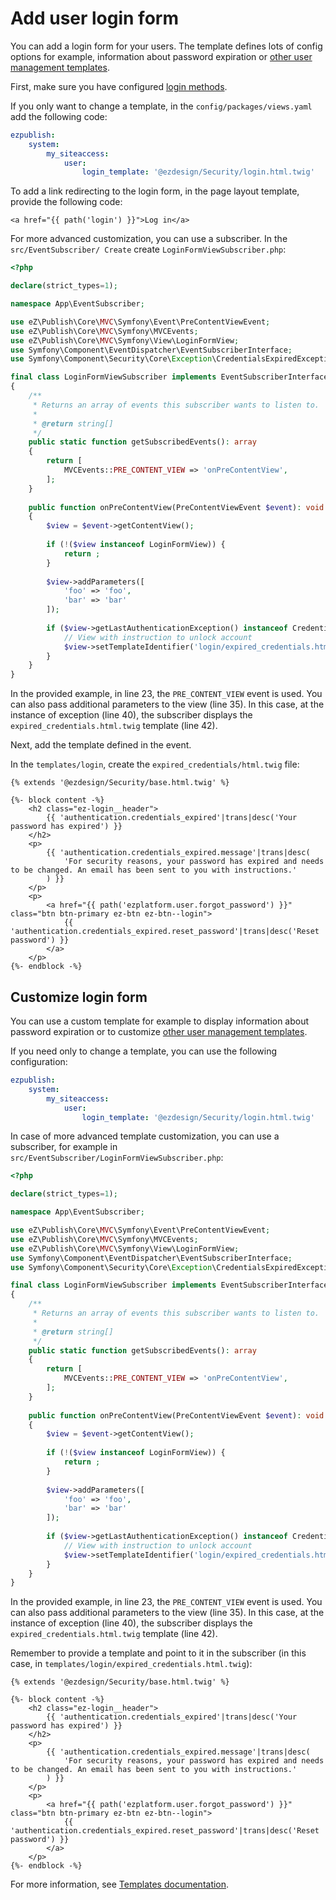 # Add user login form

You can add a login form for your users. The template defines lots of config options for example, information about password expiration or [other user management templates](../../user_management/user_management.md#other-user-management-templates).

First, make sure you have configured [login methods](../../user_management/user_management.md#login-methods).

If you only want to change a template, in the `config/packages/views.yaml` add the following code:

```yaml
ezpublish:
    system:
        my_siteaccess:
            user:
                login_template: '@ezdesign/Security/login.html.twig'
```
To add a link redirecting to the login form, in the page layout template, provide the following code:

```html+twig
<a href="{{ path('login') }}">Log in</a>
```


For more advanced customization, you can use a subscriber.
 In the `src/EventSubscriber/ Create` create `LoginFormViewSubscriber.php`:
 
 ``` php hl_lines="23 35 40 42"
 <?php

 declare(strict_types=1);

 namespace App\EventSubscriber;

 use eZ\Publish\Core\MVC\Symfony\Event\PreContentViewEvent;
 use eZ\Publish\Core\MVC\Symfony\MVCEvents;
 use eZ\Publish\Core\MVC\Symfony\View\LoginFormView;
 use Symfony\Component\EventDispatcher\EventSubscriberInterface;
 use Symfony\Component\Security\Core\Exception\CredentialsExpiredException;

 final class LoginFormViewSubscriber implements EventSubscriberInterface
 {
     /**
      * Returns an array of events this subscriber wants to listen to.
      *
      * @return string[]
      */
     public static function getSubscribedEvents(): array
     {
         return [
             MVCEvents::PRE_CONTENT_VIEW => 'onPreContentView',
         ];
     }
     
     public function onPreContentView(PreContentViewEvent $event): void
     {
         $view = $event->getContentView();
         
         if (!($view instanceof LoginFormView)) {
             return ;
         }
         
         $view->addParameters([
             'foo' => 'foo',
             'bar' => 'bar'
         ]);
         
         if ($view->getLastAuthenticationException() instanceof CredentialsExpiredException) {
             // View with instruction to unlock account
             $view->setTemplateIdentifier('login/expired_credentials.html.twig');
         }
     }
 }
 ```
 
In the provided example, in line 23, the `PRE_CONTENT_VIEW` event is used. You can also pass additional parameters to the view (line 35). In this case, at the instance of exception (line 40), the subscriber displays the `expired_credentials.html.twig` template (line 42).

Next, add the template defined in the event. 

In the `templates/login`, create the `expired_credentials/html.twig` file:

```html+twig
{% extends '@ezdesign/Security/base.html.twig' %}

{%- block content -%}
    <h2 class="ez-login__header">
        {{ 'authentication.credentials_expired'|trans|desc('Your password has expired') }}
    </h2>
    <p>
        {{ 'authentication.credentials_expired.message'|trans|desc(
            'For security reasons, your password has expired and needs to be changed. An email has been sent to you with instructions.'
        ) }}
    </p>
    <p>
        <a href="{{ path('ezplatform.user.forgot_password') }}" class="btn btn-primary ez-btn ez-btn--login">
            {{ 'authentication.credentials_expired.reset_password'|trans|desc('Reset password') }}
        </a>
    </p>
{%- endblock -%}
```

## Customize login form

You can use a custom template for example to display information about password expiration
or to customize [other user management templates](../../user_management/user_management.md#other-user-management-templates).

If you need only to change a template, you can use the following configuration:

```yaml
ezpublish:
    system:
        my_siteaccess:
            user:
                login_template: '@ezdesign/Security/login.html.twig'
```

In case of more advanced template customization, you can use a subscriber,
for example in `src/EventSubscriber/LoginFormViewSubscriber.php`:

``` php hl_lines="23 35 40 42"
<?php

declare(strict_types=1);

namespace App\EventSubscriber;

use eZ\Publish\Core\MVC\Symfony\Event\PreContentViewEvent;
use eZ\Publish\Core\MVC\Symfony\MVCEvents;
use eZ\Publish\Core\MVC\Symfony\View\LoginFormView;
use Symfony\Component\EventDispatcher\EventSubscriberInterface;
use Symfony\Component\Security\Core\Exception\CredentialsExpiredException;

final class LoginFormViewSubscriber implements EventSubscriberInterface
{
    /**
     * Returns an array of events this subscriber wants to listen to.
     *
     * @return string[]
     */
    public static function getSubscribedEvents(): array
    {
        return [
            MVCEvents::PRE_CONTENT_VIEW => 'onPreContentView',
        ];
    }
    
    public function onPreContentView(PreContentViewEvent $event): void
    {
        $view = $event->getContentView();
        
        if (!($view instanceof LoginFormView)) {
            return ;
        }
        
        $view->addParameters([
            'foo' => 'foo',
            'bar' => 'bar'
        ]);
        
        if ($view->getLastAuthenticationException() instanceof CredentialsExpiredException) {
            // View with instruction to unlock account
            $view->setTemplateIdentifier('login/expired_credentials.html.twig');
        }
    }
}
```

In the provided example, in line 23, the `PRE_CONTENT_VIEW` event is used.
You can also pass additional parameters to the view (line 35).
In this case, at the instance of exception (line 40), the subscriber displays the `expired_credentials.html.twig` template (line 42).

Remember to provide a template and point to it in the subscriber
(in this case, in `templates/login/expired_credentials.html.twig`):

```html+twig
{% extends '@ezdesign/Security/base.html.twig' %}

{%- block content -%}
    <h2 class="ez-login__header">
        {{ 'authentication.credentials_expired'|trans|desc('Your password has expired') }}
    </h2>
    <p>
        {{ 'authentication.credentials_expired.message'|trans|desc(
            'For security reasons, your password has expired and needs to be changed. An email has been sent to you with instructions.'
        ) }}
    </p>
    <p>
        <a href="{{ path('ezplatform.user.forgot_password') }}" class="btn btn-primary ez-btn ez-btn--login">
            {{ 'authentication.credentials_expired.reset_password'|trans|desc('Reset password') }}
        </a>
    </p>
{%- endblock -%}
```

For more information, see [Templates documentation](../templates/templates.md).
